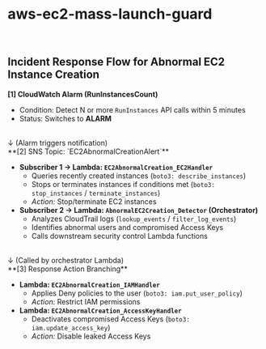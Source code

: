 # aws-ec2-mass-launch-guard

<br>

## Incident Response Flow for Abnormal EC2 Instance Creation

**[1] CloudWatch Alarm (RunInstancesCount)**

- Condition: Detect N or more `RunInstances` API calls within 5 minutes
- Status: Switches to **ALARM**

<br>
↓ (Alarm triggers notification)

<br>
**[2] SNS Topic: `EC2AbnormalCreationAlert`**

- **Subscriber 1 → Lambda: `EC2AbnormalCreation_EC2Handler`**
    - Queries recently created instances (`boto3: describe_instances`)
    - Stops or terminates instances if conditions met (`boto3: stop_instances` / `terminate_instances`)
    - *Action:* Stop/terminate EC2 instances
- **Subscriber 2 → Lambda: `AbnormalEC2Creation_Detector` (Orchestrator)**
    - Analyzes CloudTrail logs (`lookup_events` / `filter_log_events`)
    - Identifies abnormal users and compromised Access Keys
    - Calls downstream security control Lambda functions

<br>
↓ (Called by orchestrator Lambda)

<br>
**[3] Response Action Branching**

- **Lambda: `EC2AbnormalCreation_IAMHandler`**
    - Applies Deny policies to the user (`boto3: iam.put_user_policy`)
    - *Action:* Restrict IAM permissions
- **Lambda: `EC2AbnormalCreation_AccessKeyHandler`**
    - Deactivates compromised Access Keys (`boto3: iam.update_access_key`)
    - *Action:* Disable leaked Access Keys
